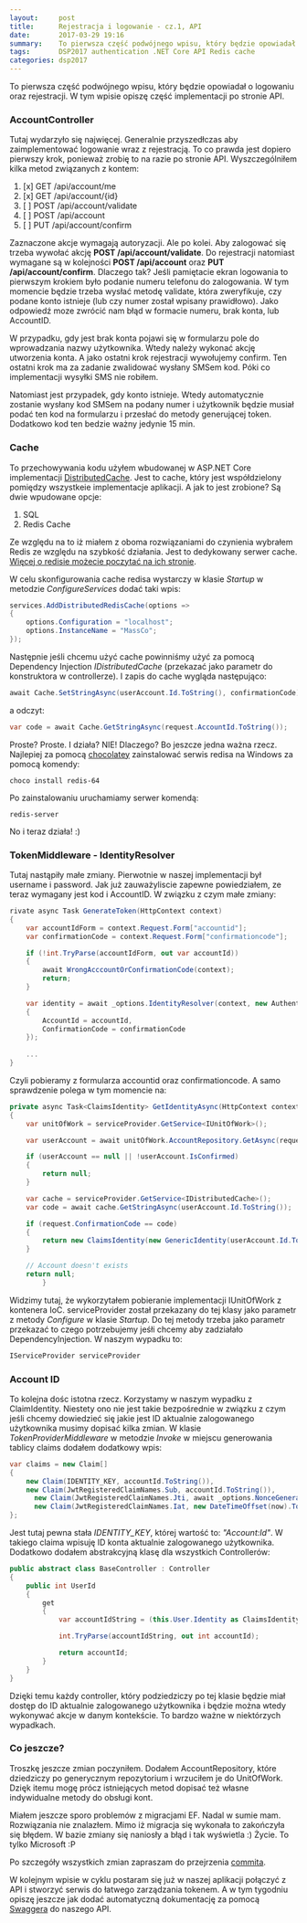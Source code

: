 ```yaml
---
layout:     post
title:      Rejestracja i logowanie - cz.1, API
date:       2017-03-29 19:16
summary:    To pierwsza część podwójnego wpisu, który będzie opowiadał o logowaniu oraz rejestracji. W tym wpisie opiszę część implementacji po stronie API.
tags:       DSP2017 authentication .NET Core API Redis cache
categories: dsp2017
---
```


To pierwsza część podwójnego wpisu, który będzie opowiadał o logowaniu oraz rejestracji. W tym wpisie opiszę część implementacji po stronie API.

### AccountController ###

Tutaj wydarzyło się najwięcej. Generalnie przyszedłczas aby zaimplementować logowanie wraz z rejestracją. To co prawda jest dopiero pierwszy krok, ponieważ zrobię to na razie po stronie API. Wyszczególniłem kilka metod związanych z kontem:

1. [x] GET  /api/account/me
2. [x] GET  /api/account/{id}
3. [ ] POST /api/account/validate
4. [ ] POST /api/account
5. [ ] PUT  /api/account/confirm

Zaznaczone akcje wymagają autoryzacji. Ale po kolei. Aby zalogować się trzeba wywołać akcję **POST /api/account/validate**. Do rejestracji natomiast wymagane są w kolejności **POST /api/account** oraz **PUT /api/account/confirm**. Dlaczego tak? Jeśli pamiętacie ekran logowania to pierwszym krokiem było podanie numeru telefonu do zalogowania. W tym momencie będzie trzeba wysłać metodę validate, która zweryfikuje, czy podane konto istnieje (lub czy numer został wpisany prawidłowo). Jako odpowiedź moze zwrócić nam błąd w formacie numeru, brak konta, lub AccountID. 

W przypadku, gdy jest brak konta pojawi się w formularzu pole do wprowadzania nazwy użytkownika. Wtedy należy wykonać akcję utworzenia konta. A jako ostatni krok rejestracji wywołujemy confirm. Ten ostatni krok ma za zadanie zwalidować wysłany SMSem kod. Póki co implementacji wysyłki SMS nie robiłem.

Natomiast jest przypadek, gdy konto istnieje. Wtedy automatycznie zostanie wysłany kod SMSem na podany numer i użytkownik będzie musiał podać ten kod na formularzu i przesłać do metody generującej token. Dodatkowo kod ten bedzie ważny jedynie 15 min.

### Cache ###

To przechowywania kodu użyłem wbudowanej w ASP.NET Core implementacji [DistributedCache][1]. Jest to cache, który jest współdzielony pomiędzy wszystkeie implementacje aplikacji. A jak to jest zrobione? Są dwie wpudowane opcje:

1. SQL
2. Redis Cache

Ze względu na to iż miałem z oboma rozwiązaniami do czynienia wybrałem Redis ze względu na szybkość działania. Jest to dedykowany serwer cache. [Więcej o redisie możecie poczytać na ich stronie][2].

W celu skonfigurowania cache redisa wystarczy w klasie *Startup* w metodzie *ConfigureServices* dodać taki wpis:

```csharp
services.AddDistributedRedisCache(options =>
{
    options.Configuration = "localhost";
    options.InstanceName = "MassCo";
});
```

Następnie jeśli chcemu użyć cache powinniśmy użyć za pomocą Dependency Injection *IDistributedCache* (przekazać jako parametr do konstruktora w controllerze). I zapis do cache wygląda następująco:

```csharp
await Cache.SetStringAsync(userAccount.Id.ToString(), confirmationCode);
```

a odczyt:

```csharp
var code = await Cache.GetStringAsync(request.AccountId.ToString());
```

Proste? Proste. I działa? NIE! Dlaczego? Bo jeszcze jedna ważna rzecz. Najlepiej za pomocą [chocolatey][3] zainstalować serwis redisa na Windows za pomocą komendy:

```
choco install redis-64
```

Po zainstalowaniu uruchamiamy serwer komendą:

```
redis-server
```

No i teraz działa! :)

### TokenMiddleware - IdentityResolver ###

Tutaj nastąpiły małe zmiany. Pierwotnie w naszej implementacji był username i password. Jak już zauważyliscie zapewne powiedziałem, ze teraz wymagany jest kod i AccountID. W związku z czym małe zmiany:

```csharp
rivate async Task GenerateToken(HttpContext context)
{
    var accountIdForm = context.Request.Form["accountid"];
    var confirmationCode = context.Request.Form["confirmationcode"];

    if (!int.TryParse(accountIdForm, out var accountId))
    {
        await WrongAcccountOrConfirmationCode(context);
        return;
    }

    var identity = await _options.IdentityResolver(context, new AuthenticateVM
    {
        AccountId = accountId,
        ConfirmationCode = confirmationCode
    });
    
    ...
}
```

Czyli pobieramy z formularza accountid oraz confirmationcode. A samo sprawdzenie polega w tym momencie na:

```csharp
private async Task<ClaimsIdentity> GetIdentityAsync(HttpContext context, AuthenticateVM request)
{
    var unitOfWork = serviceProvider.GetService<IUnitOfWork>();

    var userAccount = await unitOfWork.AccountRepository.GetAsync(request.AccountId);

    if (userAccount == null || !userAccount.IsConfirmed)
    {
        return null;
    }

    var cache = serviceProvider.GetService<IDistributedCache>();
    var code = await cache.GetStringAsync(userAccount.Id.ToString());

    if (request.ConfirmationCode == code)
    {
        return new ClaimsIdentity(new GenericIdentity(userAccount.Id.ToString(), "Token"), new Claim[] { });
    }

    // Account doesn't exists
    return null;
        }
```

Widzimy tutaj, że wykorzytałem pobieranie implementacji IUnitOfWork z kontenera IoC. serviceProvider został przekazany do tej klasy jako parametr z metody *Configure* w klasie *Startup*. Do tej metody trzeba jako parametr przekazać to czego potrzebujemy jeśłi chcemy aby zadziałało DependencyInjection. W naszym wypadku to: 

```csharp
IServiceProvider serviceProvider
```

### Account ID ###

To kolejna dośc istotna rzecz. Korzystamy w naszym wypadku z ClaimIdentity. Niestety ono nie jest takie bezpośrednie w związku z czym jeśli chcemy dowiedzieć się jakie jest ID aktualnie zalogowanego użytkownika musimy dopisać kilka zmian. W klasie *TokenProviderMiddleware* w metodzie *Invoke* w miejscu generowania tablicy claims dodałem dodatkowy wpis:

```csharp
var claims = new Claim[]
{
    new Claim(IDENTITY_KEY, accountId.ToString()),
    new Claim(JwtRegisteredClaimNames.Sub, accountId.ToString()),
      new Claim(JwtRegisteredClaimNames.Jti, await _options.NonceGenerator()),
      new Claim(JwtRegisteredClaimNames.Iat, new DateTimeOffset(now).ToUniversalTime().ToUnixTimeSeconds().ToString(), ClaimValueTypes.Integer64)
};
```

Jest tutaj pewna stała *IDENTITY_KEY*, której wartość to: *"Account:Id"*. W takiego claima wpisuję ID konta aktualnie zalogowanego użytkownika. Dodatkowo dodałem abstrakcyjną klasę dla wszystkich Controllerów:

```csharp
public abstract class BaseController : Controller
{
    public int UserId
    {
        get
        {
            var accountIdString = (this.User.Identity as ClaimsIdentity)?.Claims.FirstOrDefault(x => x.Type == TokenProviderMiddleware.IDENTITY_KEY)?.Value;

            int.TryParse(accountIdString, out int accountId);

            return accountId;
        }
    }
}
```

Dzięki temu każdy controller, który podziedziczy po tej klasie będzie miał dostęp do ID aktualnie zalogowanego użytkownika i będzie można wtedy wykonywać akcje w danym kontekście. To bardzo ważne w niektórzych wypadkach.

### Co jeszcze? ###

Troszkę jeszcze zmian poczyniłem. Dodałem AccountRepository, które dziedziczy po generycznym repozytorium i wrzuciłem je do UnitOfWork. Dzięk itemu mogę prócz istniejących metod dopisać też własne indywidualne metody do obsługi kont. 

Miałem jeszcze sporo problemów z migracjami EF. Nadal w sumie mam. Rozwiązania nie znalazłem. Mimo iż migracja się wykonała to zakończyła się błędem. W bazie zmiany się naniosły a błąd i tak wyświetla :) Życie. To tylko Microsoft :P 

Po szczegóły wszystkich zmian zapraszam do przejrzenia [commita][4].

W kolejnym wpisie w cyklu postaram się już w naszej aplikacji połączyć z API i stworzyć serwis do łatwego zarządzania tokenem. A w tym tygodniu opiszę jeszcze jak dodać automatyczną dokumentację za pomocą [Swaggera][5] do naszego API.


  [1]: https://docs.microsoft.com/en-us/aspnet/core/performance/caching/distributed
  [2]: https://redis.io/
  [3]: https://chocolatey.org/
  [4]: https://github.com/duszekmestre/MassCo/commit/b15b9faa7546e9cc9c89c9349025dd32475f3cb4
  [5]: http://swagger.io/